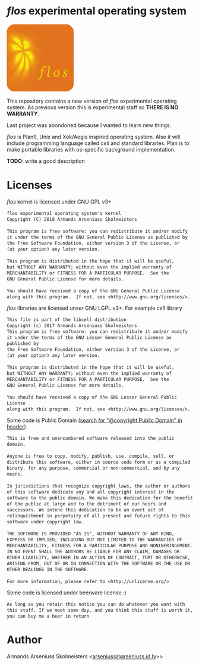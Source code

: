 # _flos_  experimental operating system

![flos](https://github.com/arseniuss/flos/blob/master/docs/logo.png?raw=true)

This repository contains a new version of _flos_ experimental operating system. As previous  version this is experimental staff so **THERE IS NO WARRANTY**.

Last project was abondoned because I wanted to learn new things.

_flos_ is Plan9, Unix and Xok/Aegis inspired operating system. Also it will include programming language called _cell_ and standard libraries. 
Plan is to make portable libraries with os-specific background implementation.

**TODO:** write a good description

# Licenses

_flos_ kernel is licensed under GNU GPL v3+

	flos experimental operating system's kernel
	Copyright (C) 2018 Armands Arseniuss Skolmeisters

	This program is free software: you can redistribute it and/or modify
	it under the terms of the GNU General Public License as published by
	the Free Software Foundation, either version 3 of the License, or
	(at your option) any later version.

	This program is distributed in the hope that it will be useful,
	but WITHOUT ANY WARRANTY; without even the implied warranty of
	MERCHANTABILITY or FITNESS FOR A PARTICULAR PURPOSE.  See the
	GNU General Public License for more details.

	You should have received a copy of the GNU General Public License
	along with this program.  If not, see <http://www.gnu.org/licenses/>.

_flos_ libraries are licensed unser GNU LGPL v3+. For example _cell_ library

	This file is part of the libcell distribution
	Copyright (c) 2017 Armands Arseniuss Skolmeisters
	This program is free software: you can redistribute it and/or modify
	it under the terms of the GNU Lesser General Public License as published by
	the Free Software Foundation, either version 3 of the License, or
	(at your option) any later version.

	This program is distributed in the hope that it will be useful,
	but WITHOUT ANY WARRANTY; without even the implied warranty of
	MERCHANTABILITY or FITNESS FOR A PARTICULAR PURPOSE.  See the
	GNU General Public License for more details.

	You should have received a copy of the GNU Lesser General Public License
	along with this program.  If not, see <http://www.gnu.org/licenses/>.

Some code is Public Domain ([search for "@copyright Public Domain" in header](https://github.com/arseniuss/flos/search?q=%40copyright+Public+Domain&type=Code))

    This is free and unencumbered software released into the public domain.

    Anyone is free to copy, modify, publish, use, compile, sell, or
    distribute this software, either in source code form or as a compiled
    binary, for any purpose, commercial or non-commercial, and by any
    means.

    In jurisdictions that recognize copyright laws, the author or authors
    of this software dedicate any and all copyright interest in the
    software to the public domain. We make this dedication for the benefit
    of the public at large and to the detriment of our heirs and
    successors. We intend this dedication to be an overt act of
    relinquishment in perpetuity of all present and future rights to this
    software under copyright law.

    THE SOFTWARE IS PROVIDED "AS IS", WITHOUT WARRANTY OF ANY KIND,
    EXPRESS OR IMPLIED, INCLUDING BUT NOT LIMITED TO THE WARRANTIES OF
    MERCHANTABILITY, FITNESS FOR A PARTICULAR PURPOSE AND NONINFRINGEMENT.
    IN NO EVENT SHALL THE AUTHORS BE LIABLE FOR ANY CLAIM, DAMAGES OR
    OTHER LIABILITY, WHETHER IN AN ACTION OF CONTRACT, TORT OR OTHERWISE,
    ARISING FROM, OUT OF OR IN CONNECTION WITH THE SOFTWARE OR THE USE OR
    OTHER DEALINGS IN THE SOFTWARE.

    For more information, please refer to <http://unlicense.org/>

Some code is licensed under beerware license :)

    As long as you retain this notice you can do whatever you want with
    this stuff. If we meet some day, and you think this stuff is worth it,
    you can buy me a beer in return

# Author

Armands Arseniuss Skolmeisters <[arseniuss@arseniuss.id.lv](mailto:arseniuss@arseniuss.id.lv)>>